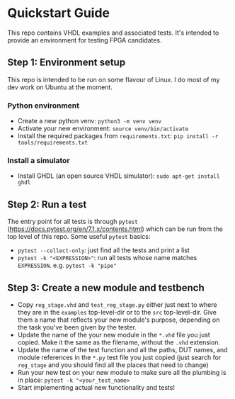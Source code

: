 # Quickstart Guide

This repo contains VHDL examples and associated tests. It's intended to provide an environment for testing FPGA candidates.

## Step 1: Environment setup

This repo is intended to be run on some flavour of Linux. I do most of my dev work on Ubuntu at the moment.

### Python environment

* Create a new python venv: `python3 -m venv venv`
* Activate your new environment: `source venv/bin/activate`
* Install the required packages from `requirements.txt`: `pip install -r tools/requirements.txt`

### Install a simulator

* Install GHDL (an open source VHDL simulator): `sudo apt-get install ghdl`

## Step 2: Run a test

The entry point for all tests is through `pytest` (https://docs.pytest.org/en/7.1.x/contents.html) which can be run from the top level of this repo. 
Some useful `pytest` basics:
* `pytest --collect-only`: just find all the tests and print a list
* `pytest -k "<EXPRESSION>"`: run all tests whose name matches `EXPRESSION`. e.g. `pytest -k "pipe"`

## Step 3: Create a new module and testbench

* Copy `reg_stage.vhd` and `test_reg_stage.py` either just next to where they are in the `examples` top-level-dir or to the `src` top-level-dir. Give them a name that reflects your new module's purpose, depending on the task you've been given by the tester.
* Update the name of the your new module in the `*.vhd` file you just copied. Make it the same as the filename, without the `.vhd` extension.
* Update the name of the test function and all the paths, DUT names, and module references in the `*.py` test file you just copied (just search for `reg_stage` and you should find all the places that need to change)
* Run your new test on your new module to make sure all the plumbing is in place: `pytest -k "<your_test_name>`
* Start implementing actual new functionality and tests!